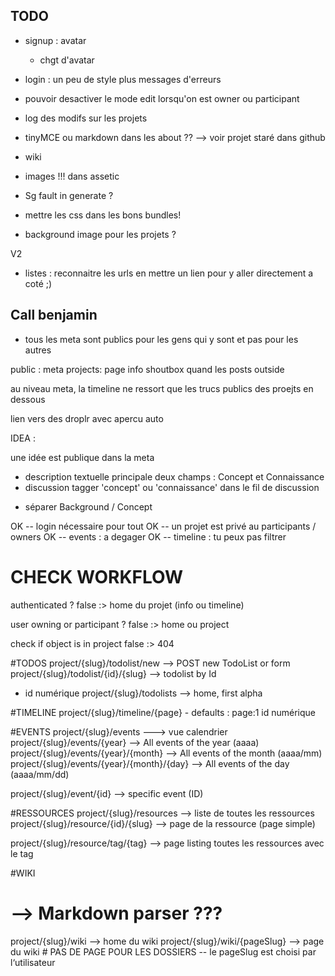 ## TODO ##

 * signup : avatar
    + chgt d'avatar

 * login : un peu de style plus messages d'erreurs

 * pouvoir desactiver le mode edit lorsqu'on est owner ou participant
 
 * log des modifs sur les projets

 * tinyMCE ou markdown dans les about ?? --> voir projet staré dans github

 * wiki

 * images !!! dans assetic
  + Sg fault in generate ?

 * mettre les css dans les bons bundles!

 * background image pour les projets ?

V2 

 * listes : reconnaitre les urls en mettre un lien pour y aller directement a coté ;)


## Call benjamin

 - tous les meta sont publics pour les gens qui y sont et pas pour les autres

 public :
  meta
  projects: page info
            shoutbox quand les posts outside

au niveau meta, la timeline ne ressort que les trucs publics des proejts en dessous

lien vers des droplr avec apercu auto


IDEA :

une idée est publique dans la meta
 - description textuelle principale
  deux champs : Concept et Connaissance
 - discussion
  tagger 'concept' ou 'connaissance' dans le fil de discussion

 * séparer Background / Concept


OK -- login nécessaire pour tout
OK -- un projet est privé au participants / owners
OK -- events : a degager
OK -- timeline : tu peux pas filtrer


# CHECK WORKFLOW
 authenticated ?
  false :> home du projet (info ou timeline)

 user owning or participant ?
  false :> home ou project

 check if object is in project
  false :> 404

#TODOS
project/{slug}/todolist/new --> POST new TodoList or form
project/{slug}/todolist/{id}/{slug} --> todolist by Id
   -  id numérique
project/{slug}/todolists --> home, first alpha

#TIMELINE
project/{slug}/timeline/{page}
     - defaults : page:1 id numérique

#EVENTS
project/{slug}/events  ---> vue calendrier
project/{slug}/events/{year}    --> All events of the year (aaaa)
project/{slug}/events/{year}/{month}    --> All events of the month (aaaa/mm)
project/{slug}/events/{year}/{month}/{day}    --> All events of the day (aaaa/mm/dd)

project/{slug}/event/{id} --> specific event (ID)

#RESSOURCES
project/{slug}/resources --> liste de toutes les ressources
project/{slug}/resource/{id}/{slug} --> page de la ressource (page simple)

project/{slug}/resource/tag/{tag} --> page listing toutes les ressources avec le tag
 

#WIKI
# --> Markdown parser ???
project/{slug}/wiki --> home du wiki
project/{slug}/wiki/{pageSlug} --> page du wiki  # PAS DE PAGE POUR LES DOSSIERS
   -- le pageSlug est choisi par l‘utilisateur
